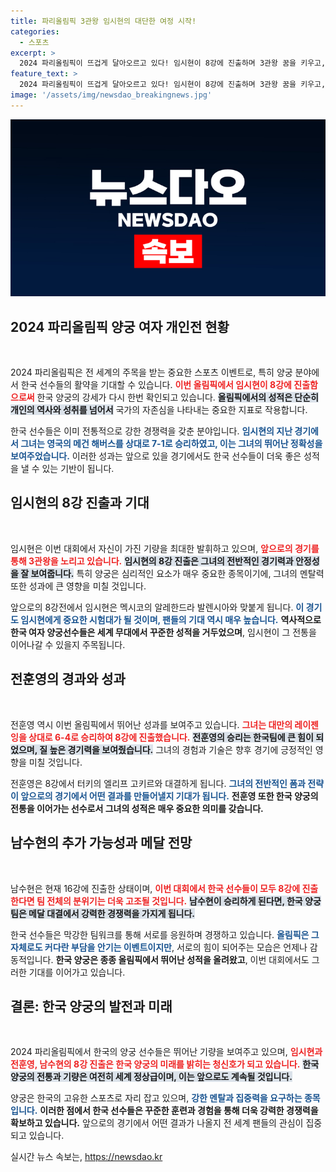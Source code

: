 ```yaml
---
title: 파리올림픽 3관왕 임시현의 대단한 여정 시작!
categories:
  - 스포츠
excerpt: >
  2024 파리올림픽이 뜨겁게 달아오르고 있다! 임시현이 8강에 진출하며 3관왕 꿈을 키우고, 한국 양궁의 저력을 입증 중! 다음 경기는 누구와 대결할까? 클릭해서 확인해보세요!
feature_text: >
  2024 파리올림픽이 뜨겁게 달아오르고 있다! 임시현이 8강에 진출하며 3관왕 꿈을 키우고, 한국 양궁의 저력을 입증 중! 다음 경기는 누구와 대결할까? 클릭해서 확인해보세요!
image: '/assets/img/newsdao_breakingnews.jpg'
---
```


<p><img src="/assets/img/newsdao_breakingnews.jpg" alt="ontimetimes 속보" /></p>

<h2 data-ke-size="size26">2024 파리올림픽 양궁 여자 개인전 현황</h2>

<p data-ke-size="size16">&nbsp;</p>

<p>2024 파리올림픽은 전 세계의 주목을 받는 중요한 스포츠 이벤트로, 특히 양궁 분야에서 한국 선수들의 활약을 기대할 수 있습니다. <b><span style="color: #ee2323;">이번 올림픽에서 임시현이 8강에 진출함으로써</span></b> 한국 양궁의 강세가 다시 한번 확인되고 있습니다. <b><span style="background-color: #21538527;">올림픽에서의 성적은 단순히 개인의 역사와 성취를 넘어서</span></b> 국가의 자존심을 나타내는 중요한 지표로 작용합니다.</p>

<p>한국 선수들은 이미 전통적으로 강한 경쟁력을 갖춘 분야입니다. <b><span style="color: #1a5490;">임시현의 지난 경기에서 그녀는 영국의 메건 해버스를 상대로 7-1로 승리하였고, 이는 그녀의 뛰어난 정확성을 보여주었습니다.</span></b> 이러한 성과는 앞으로 있을 경기에서도 한국 선수들이 더욱 좋은 성적을 낼 수 있는 기반이 됩니다.</p>

<h2 data-ke-size="size26">임시현의 8강 진출과 기대</h2>

<p data-ke-size="size16">&nbsp;</p>

<p>임시현은 이번 대회에서 자신이 가진 기량을 최대한 발휘하고 있으며, <b><span style="color: #ee2323;">앞으로의 경기를 통해 3관왕을 노리고 있습니다.</span></b> <b><span style="background-color: #21538527;">임시현의 8강 진출은 그녀의 전반적인 경기력과 안정성을 잘 보여줍니다.</span></b> 특히 양궁은 심리적인 요소가 매우 중요한 종목이기에, 그녀의 멘탈력 또한 성과에 큰 영향을 미칠 것입니다.</p>

<p>앞으로의 8강전에서 임시현은 멕시코의 알레한드라 발렌시아와 맞붙게 됩니다. <b><span style="color: #1a5490;">이 경기도 임시현에게 중요한 시험대가 될 것이며, 팬들의 기대 역시 매우 높습니다.</span></b> <b>역사적으로 한국 여자 양궁선수들은 세계 무대에서 꾸준한 성적을 거두었으며</b>, 임시현이 그 전통을 이어나갈 수 있을지 주목됩니다.</p>

<h2 data-ke-size="size26">전훈영의 경과와 성과</h2>

<p data-ke-size="size16">&nbsp;</p>

<p>전훈영 역시 이번 올림픽에서 뛰어난 성과를 보여주고 있습니다. <b><span style="color: #ee2323;">그녀는 대만의 레이젠잉을 상대로 6-4로 승리하여 8강에 진출했습니다.</span></b> <b><span style="background-color: #21538527;">전훈영의 승리는 한국팀에 큰 힘이 되었으며, 질 높은 경기력을 보여줬습니다.</span></b> 그녀의 경험과 기술은 향후 경기에 긍정적인 영향을 미칠 것입니다.</p>

<p>전훈영은 8강에서 터키의 엘리프 고키르와 대결하게 됩니다. <b><span style="color: #1a5490;">그녀의 전반적인 폼과 전략이 앞으로의 경기에서 어떤 결과를 만들어낼지 기대가 됩니다.</span></b> <b>전훈영 또한 한국 양궁의 전통을 이어가는 선수로서 그녀의 성적은 매우 중요한 의미를 갖습니다.</b></p>

<h2 data-ke-size="size26">남수현의 추가 가능성과 메달 전망</h2>

<p data-ke-size="size16">&nbsp;</p>

<p>남수현은 현재 16강에 진출한 상태이며, <b><span style="color: #ee2323;">이번 대회에서 한국 선수들이 모두 8강에 진출한다면 팀 전체의 분위기는 더욱 고조될 것입니다.</span></b> <b><span style="background-color: #21538527;">남수현이 승리하게 된다면, 한국 양궁 팀은 메달 대결에서 강력한 경쟁력을 가지게 됩니다.</span></b></p>

<p>한국 선수들은 막강한 팀워크를 통해 서로를 응원하며 경쟁하고 있습니다. <b><span style="color: #1a5490;">올림픽은 그 자체로도 커다란 부담을 안기는 이벤트이지만</span></b>, 서로의 힘이 되어주는 모습은 언제나 감동적입니다. <b>한국 양궁은 종종 올림픽에서 뛰어난 성적을 올려왔고</b>, 이번 대회에서도 그러한 기대를 이어가고 있습니다.</p>

<h2 data-ke-size="size26">결론: 한국 양궁의 발전과 미래</h2>

<p data-ke-size="size16">&nbsp;</p>

<p>2024 파리올림픽에서 한국의 양궁 선수들은 뛰어난 기량을 보여주고 있으며, <b><span style="color: #ee2323;">임시현과 전훈영, 남수현의 8강 진출은 한국 양궁의 미래를 밝히는 청신호가 되고 있습니다.</span></b> <b><span style="background-color: #21538527;">한국 양궁의 전통과 기량은 여전히 세계 정상급이며, 이는 앞으로도 계속될 것입니다.</span></b> </p>

<p>양궁은 한국의 고유한 스포츠로 자리 잡고 있으며, <b><span style="color: #1a5490;">강한 멘탈과 집중력을 요구하는 종목입니다.</span></b> <b>이러한 점에서 한국 선수들은 꾸준한 훈련과 경험을 통해 더욱 강력한 경쟁력을 확보하고 있습니다.</b> 앞으로의 경기에서 어떤 결과가 나올지 전 세계 팬들의 관심이 집중되고 있습니다.</p>
실시간 뉴스 속보는, <a href="https://newsdao.kr" rel="dofollow">https://newsdao.kr</a>


